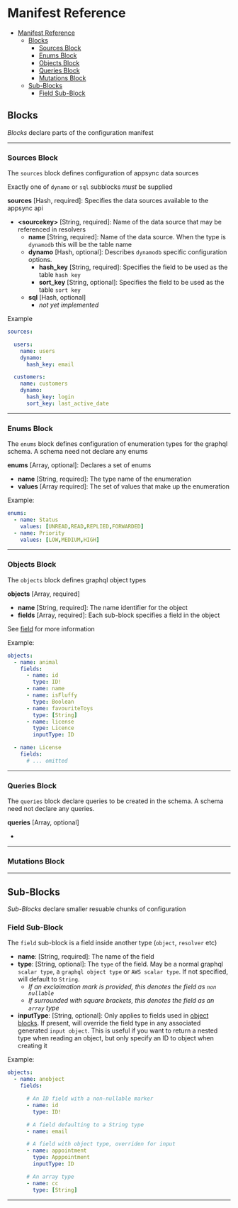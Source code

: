 # Manifest Reference

- [Manifest Reference](#manifest-reference)
  - [Blocks](#blocks)
    - [Sources Block](#sources-block)
    - [Enums Block](#enums-block)
    - [Objects Block](#objects-block)
    - [Queries Block](#queries-block)
    - [Mutations Block](#mutations-block)
  - [Sub-Blocks](#sub-blocks)
    - [Field Sub-Block](#field-sub-block)

## Blocks

_Blocks_ declare parts of the configuration manifest

---

### Sources Block

The `sources` block defines configuration of appsync data sources

Exactly one of `dynamo` or `sql` subblocks _must_ be supplied

**sources** [Hash, required]: Specifies the data sources available to the appsync api

- **&lt;sourcekey&gt;** [String, required]: Name of the data source that may be referenced in resolvers
  - **name** [String, required]: Name of the data source. When the type is `dynamodb` this will be the table name
  - **dynamo** [Hash, optional]: Describes `dynamodb` specific configuration options.
    - **hash_key** [String, required]: Specifies the field to be used as the table `hash key`
    - **sort_key** [String, optional]: Specifies the field to be used as the table `sort key`
  - **sql** [Hash, optional]
    - _not yet implemented_

Example

```yml
sources:

  users:
    name: users
    dynamo:
      hash_key: email

  customers:
    name: customers
    dynamo:
      hash_key: login
      sort_key: last_active_date
```

---

### Enums Block

The `enums` block defines configuration of enumeration types for the graphql schema. A schema need not declare any enums

**enums** [Array, optional]: Declares a set of enums

- **name** [String, required]: The type name of the enumeration
- **values** [Array required]: The set of values that make up the enumeration

Example:

```yml
enums:
  - name: Status
    values: [UNREAD,READ,REPLIED,FORWARDED]
  - name: Priority
    values: [LOW,MEDIUM,HIGH]
```

---

### Objects Block

The `objects` block defines graphql object types

**objects** [Array, required]

- **name** [String, required]: The name identifier for the object
- **fields** [Array, required]: Each sub-block specifies a field in the object

See [field](#field-sub-block) for more information

Example:

```yml
objects:
  - name: animal
    fields:
      - name: id
        type: ID!
      - name: name
      - name: isFluffy
        type: Boolean
      - name: favouriteToys
        type: [String]
      - name: license
        type: Licence
        inputType: ID

  - name: License
    fields:
      # ... omitted
```

---

### Queries Block

The `queries` block declare queries to be created in the schema. A schema need not declare any queries.

**queries** [Array, optional]

- 

---

### Mutations Block

---

## Sub-Blocks

_Sub-Blocks_ declare smaller resuable chunks of configuration

### Field Sub-Block

The `field` sub-block is a field inside another type (`object`, `resolver` etc)

- **name**: [String, required]: The name of the field
- **type**: [String, optional]: The `type` of the field. May be a normal graphql `scalar type`, a `graphql object type` or `AWS scalar type`. If not specified, will default to `String`.
  - _If an exclaimation mark is provided, this denotes the field as `non nullable`_
  - _If surrounded with square brackets, this denotes the field as an `array` type_
- **inputType**: [String, optional]: Only applies to fields used in [object blocks](#objects-block). If present, will override the field type in any associated generated `input object`. This is useful if you want to return a nested type when reading an object, but only specify an ID to object when creating it

Example:

```yml
objects:
  - name: anobject
    fields:

      # An ID field with a non-nullable marker
      - name: id
        type: ID!

      # A field defaulting to a String type
      - name: email

      # A field with object type, overriden for input
      - name: appointment
        type: Apppointment
        inputType: ID

      # An array type
      - name: cc
        type: [String]
```

---
